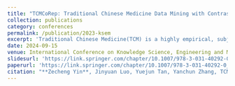 ```yaml
---
title: "TCMCoRep: Traditional Chinese Medicine Data Mining with Contrastive Graph Representation Learning"
collection: publications
category: conferences
permalink: /publication/2023-ksem
excerpt: 'Traditional Chinese Medicine(TCM) is a highly empirical, subjective and practical discipline. One of the most realistic data mining tasks in TCM is prescription generation. While recommendation models could be applied to provide herb recommendation, they are limited to modeling only the interactions between herbs and symptoms, ignoring the intermediate process of syndrome induction, which betrays a main principle in real-world TCM diagnosis: doctors suggest herb based on the holism syndrome inducted from symptoms. Targeting on this pain point, we proposed TCMCoRep, a novel graph contrastive representation learning framework with explicit syndrome awareness. For a given symptom set, predictive representation from TCMCoRep not only locates high quality prescription herbs but also explicitly detects corresponding syndrome via syndrome-aware prescription generation that follows the philosophy of TCM diagnosis in real life. Hybridization of homogeneous and heterogeneous graph convolutions is able to preserve graph heterogeneity preventing the possible damage from early augmentation, to convey strong samples for contrastive learning. Experiments conducted in practical datasets demonstrate our proposed model's competitive performance compared with existing state-of-the-art methods, revealing the great potential in real-world applications.'
date: 2024-09-15
venue: International Conference on Knowledge Science, Engineering and Management 2023(KSE'M23)
slidesurl: 'https://link.springer.com/chapter/10.1007/978-3-031-40292-0_5'
paperurl: 'https://link.springer.com/chapter/10.1007/978-3-031-40292-0_5'
citation: "**Zecheng Yin**, Jinyuan Luo, Yuejun Tan, Yanchun Zhang, TCMCoRep: Traditional Chinese Medicine Data Mining with Contrastive Graph Representation Learning, KSEM'23"
---
```



